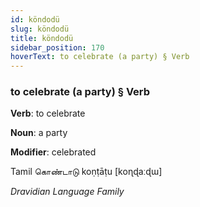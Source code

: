 ```yaml
---
id: köndodü
slug: köndodü
title: köndodü
sidebar_position: 170
hoverText: to celebrate (a party) § Verb
---
```


### to celebrate (a party) § Verb

**Verb**: to celebrate

**Noun**: a party

**Modifier**: celebrated

Tamil கொண்டாடு koṇṭāṭu [koɳɖaːɖɯ]

*Dravidian Language Family*